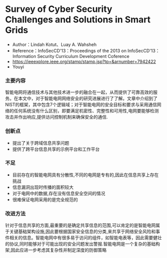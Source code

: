 # Survey of Cyber Security Challenges and Solutions in Smart Grids

- Author：Lindah Kotut、Luay A. Wahsheh 
- Reference：InfoSecCD'13：Proceedings of the 2013 on InfoSecCD'13：Information Security Curriculum Development Coference
- https://ieeexplore.ieee.org/stamp/stamp.jsp?tp=&arnumber=7942422
- Youyi

### 主要内容

​        智能电网将通信技术与其他技术进一步的融合在一起，从而提供了可靠高效的服务。在本文中，对于智能电网网络安全的研究进展进行了了解。文章中介绍到了NIST的框架，其中包含7个逻辑域；对于智能电网的安全目标和要求与采用通信网络的任何系统没有什么区别，即要满足机密性、完整性和可用性,电网要能够检测攻击并作出响应,提供访问控制机制来确保安全的通信.

### 创新点

- 提出了关于跨域信息共享问题
- 提供了跨平台信息共享的示例平台和工作平台

### 不足

- 目前存在的智能电网具有分散性,不同的电网是专有的,因此在信息共享上存在挑战
- 信息漏洞出现时传播的面积较大
- 对于电网中的数据,存在没有信息安全空间的情况
- 很难保证电网采用的是完全规范的

### 改进方法

​        针对于信息共享的方面,最重要的是确定共享信息的范围,可以肯定的是智能电网属于关键基础架构设施,因此要根据国家安全信息的分类,来共享于网络安全风险和事件相关的信息。智能电网中有很多易于访问的组件，如智能电表等，因此需要健壮的协议,同时能够对于可能出现的安全问题发出警报.智能电网是一个复杂的基础构架,因此应进一步考虑其复杂性并制定深度的防御策略